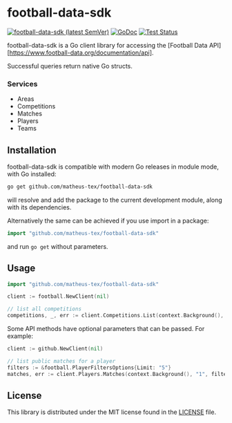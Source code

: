 # football-data-sdk #
[![football-data-sdk (latest SemVer)](https://img.shields.io/github/v/release/matheustex/football-data-sdk?sort=semver)](https://github.com/matheustex/football-data-sdk/releases)
[![GoDoc](https://img.shields.io/static/v1?label=godoc&message=reference&color=blue)](https://pkg.go.dev/github.com/matheustex/football-data-sdk)
[![Test Status](https://github.com/google/go-github/workflows/tests/badge.svg)](https://github.com/matheustex/football-data-sdk/actions?query=workflow%3Atests)

football-data-sdk is a Go client library for accessing the [Football Data API][https://www.football-data.org/documentation/api].

Successful queries return native Go structs.

### Services

* Areas
* Competitions
* Matches
* Players
* Teams

## Installation ##

football-data-sdk is compatible with modern Go releases in module mode, with Go installed:

```bash
go get github.com/matheus-tex/football-data-sdk
```

will resolve and add the package to the current development module, along with its dependencies.

Alternatively the same can be achieved if you use import in a package:

```go
import "github.com/matheus-tex/football-data-sdk"
```

and run `go get` without parameters.

## Usage ##

```go
import "github.com/matheus-tex/football-data-sdk"
```

```go
client := football.NewClient(nil)

// list all competitions
competitions, _, err := client.Competitions.List(context.Background(), nil)
```

Some API methods have optional parameters that can be passed. For example:

```go
client := github.NewClient(nil)

// list public matches for a player
filters := &football.PlayerFiltersOptions{Limit: "5"}
matches, err := client.Players.Matches(context.Background(), "1", filters)
```

## License ##

This library is distributed under the MIT license found in the [LICENSE](./LICENSE)
file.

